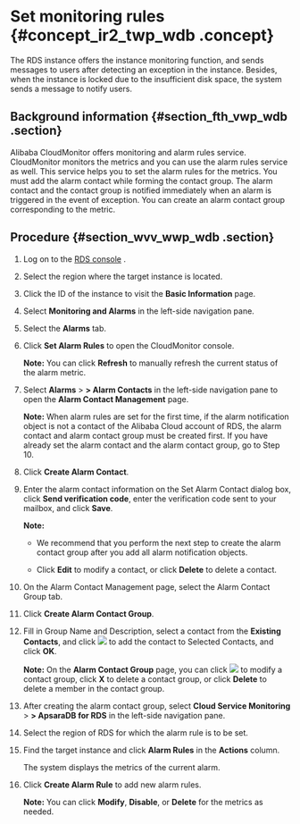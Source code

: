 # Set monitoring rules {#concept_ir2_twp_wdb .concept}

The RDS instance offers the instance monitoring function, and sends messages to users after detecting an exception in the instance. Besides, when the instance is locked due to the insufficient disk space, the system sends a message to notify users.

## Background information {#section_fth_vwp_wdb .section}

Alibaba CloudMonitor offers monitoring and alarm rules service. CloudMonitor monitors the metrics and you can use the alarm rules service as well. This service helps you to set the alarm rules for the metrics. You must add the alarm contact while forming the contact group. The alarm contact and the contact group is notified immediately when an alarm is triggered in the event of exception. You can create an alarm contact group corresponding to the metric.

## Procedure {#section_wvv_wwp_wdb .section}

1.  Log on to the [RDS console](https://rds.console.aliyun.com/) .
2.  Select the region where the target instance is located.
3.  Click the ID of the instance to visit the **Basic Information** page.
4.  Select **Monitoring and Alarms** in the left-side navigation pane.
5.  Select the **Alarms** tab.
6.  Click **Set Alarm Rules** to open the CloudMonitor console.

    **Note:** You can click **Refresh** to manually refresh the current status of the alarm metric.

7.  Select **Alarms** \> **\> Alarm Contacts** in the left-side navigation pane to open the **Alarm Contact Management** page.

    **Note:** When alarm rules are set for the first time, if the alarm notification object is not a contact of the Alibaba Cloud account of RDS, the alarm contact and alarm contact group must be created first. If you have already set the alarm contact and the alarm contact group, go to Step 10.

8.  Click **Create Alarm Contact**.
9.  Enter the alarm contact information on the Set Alarm Contact dialog box, click **Send verification code**, enter the verification code sent to your mailbox, and click **Save**.

    **Note:** 

    -   We recommend that you perform the next step to create the alarm contact group after you add all alarm notification objects.

    -   Click **Edit** to modify a contact, or click **Delete** to delete a contact.

10. On the Alarm Contact Management page, select the Alarm Contact Group tab.
11. Click **Create Alarm Contact Group**.
12. Fill in Group Name and Description, select a contact from the **Existing Contacts**, and click ![](http://static-aliyun-doc.oss-cn-hangzhou.aliyuncs.com/assets/img/7953/3108_en-US.png) to add the contact to Selected Contacts, and click **OK**.

    **Note:** On the **Alarm Contact Group** page, you can click ![](http://static-aliyun-doc.oss-cn-hangzhou.aliyuncs.com/assets/img/7953/3109_en-US.png) to modify a contact group, click **X** to delete a contact group, or click **Delete** to delete a member in the contact group.

13. After creating the alarm contact group, select **Cloud Service Monitoring** \> **\> ApsaraDB for RDS** in the left-side navigation pane.
14. Select the region of RDS for which the alarm rule is to be set.
15. Find the target instance and click **Alarm Rules** in the **Actions** column.

    The system displays the metrics of the current alarm.

16. Click **Create Alarm Rule** to add new alarm rules.

    **Note:** You can click **Modify**, **Disable**, or **Delete** for the metrics as needed.


